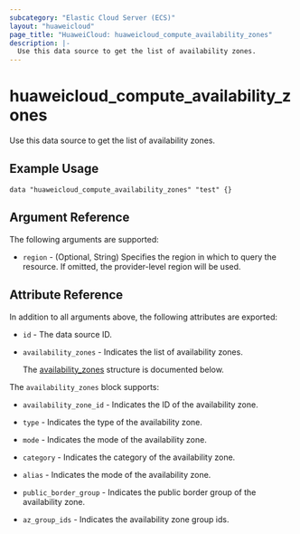 ```yaml
---
subcategory: "Elastic Cloud Server (ECS)"
layout: "huaweicloud"
page_title: "HuaweiCloud: huaweicloud_compute_availability_zones"
description: |-
  Use this data source to get the list of availability zones.
---
```


# huaweicloud_compute_availability_zones

Use this data source to get the list of availability zones.

## Example Usage

```hcl
data "huaweicloud_compute_availability_zones" "test" {}
```

## Argument Reference

The following arguments are supported:

* `region` - (Optional, String) Specifies the region in which to query the resource.
  If omitted, the provider-level region will be used.

## Attribute Reference

In addition to all arguments above, the following attributes are exported:

* `id` - The data source ID.

* `availability_zones` - Indicates the list of availability zones.

  The [availability_zones](#availability_zones_struct) structure is documented below.

<a name="availability_zones_struct"></a>
The `availability_zones` block supports:

* `availability_zone_id` - Indicates the ID of the availability zone.

* `type` - Indicates the type of the availability zone.

* `mode` - Indicates the mode of the availability zone.

* `category` - Indicates the category of the availability zone.

* `alias` - Indicates the mode of the availability zone.

* `public_border_group` - Indicates the public border group of the availability zone.

* `az_group_ids` - Indicates the availability zone group ids.
